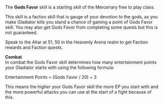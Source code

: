 ---
---
The **Gods Favor** skill is a starting skill of the Mercenary free to play class.

This skill is a faction skill that is gauge of your devotion to the gods, as you make Gladiator kills you stand a chance of gaining a point of Gods Favor skill. You may also get Gods Favor from completing some quests but this is not guaranteed.

Speak to the Altar at 51, 50 in the Heavenly Arena realm to get Faction rewards and Faction quests.

**Combat**  
In combat the Gods Favor skill determines how many entertainment points your Gladiator starts with using the following formula:

Entertainment Points = (Gods Favor / 20) + 3

This means the higher your Gods Favor skill the more EP you start with and the more powerful attacks you can use at the start of a fight because of this.